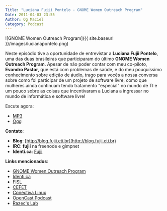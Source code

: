```yaml
---
Title: "Luciana Fujii Pontelo - GNOME Women Outreach Program"
Date: 2011-04-03 23:55
Author: Og Maciel
Category: Podcast
---
```

![GNOME Women Outreach Program]({{ site.baseurl }}/images/lucianapontelo.png)

Neste episódio tive a oportunidade de entrevistar a **Luciana Fujii
Pontelo**, uma das duas brasileiras que participaram do ﻿último **GNOME
Women Outreach Program**. Apesar de não poder contar com meu co-piloto,
**Evandro Pastor**, que está com problemas de saúde, e do meu
pouquíssimo conhecimento sobre edição de áudio, trago para vocês a nossa
conversa sobre como foi participar de um projeto de software livre, como
que mulheres ainda continuam tendo tratamento "especial" no mundo de TI
e um pouco sobre as coisas que incentivaram a Luciana a ingressar no
mundo de informática e software livre!

Escute agora:

* [MP3](http://downloads.ogmaciel.com/castalio-podcast-04.mp3)
* [Ogg](http://downloads.ogmaciel.com/castalio-podcast-04.ogg)

**Contato**:

-   **Blog**: [http://blog.fujii.eti.br](http://blog.fujii.eti.br)
-   **IRC**: **fujii** na freenode e gimpnet
-   **Identi.ca**:
    [Fujii](http://identi.ca/fujii "http://identi.ca/fujii")

**Links mencionados**:

-   [GNOME Women Outreach
    Program](https://live.gnome.org/GnomeWomen/OutreachProgram2010)
-   [Identi.ca](http://identi.ca/ "http://identi.ca/")
-   [FISL](http://fisl.softwarelivre.org/ "http://fisl.softwarelivre.org/")
-   [CEFET](https://secure.wikimedia.org/wikipedia/pt/wiki/Anexo:Lista_de_Centros_Federais_de_Educa%C3%A7%C3%A3o_Tecnol%C3%B3gica "https://secure.wikimedia.org/wikipedia/pt/wiki/Anexo:Lista_de_Centros_Federais_de_Educa%C3%A7%C3%A3o_Tecnol%C3%B3gica")
-   [Conectiva
    Linux](https://secure.wikimedia.org/wikipedia/en/wiki/Conectiva "https://secure.wikimedia.org/wikipedia/en/wiki/Conectiva")
-   [OpenCast
    Podcast](http://br-linux.org/2011/opencast-episodio-2-ubuntu/ "http://br-linux.org/2011/opencast-episodio-2-ubuntu/")
-   [Razec's
    Lab](http://razec.wordpress.com "http://razec.wordpress.com")
